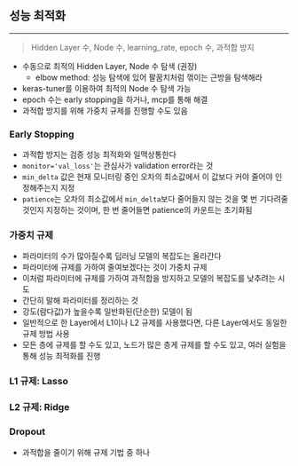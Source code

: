 ## 성능 최적화

---

> Hidden Layer 수, Node 수, learning_rate, epoch 수, 과적합 방지

- 수동으로 최적의 Hidden Layer, Node 수 탐색 (권장)
    - elbow method: 성능 탐색에 있어 팔꿈치처럼 꺾이는 근방을 탐색해라
- keras-tuner를 이용하여 최적의 Node 수 탐색 가능
- epoch 수는 early stopping을 하거나, mcp를 통해 해결
- 과적합 방지를 위해 가중치 규제를 진행할 수도 있음

### Early Stopping

- 과적합 방지는 검증 성능 최적화와 일맥상통한다
- `monitor='val_loss'`는 관심사가 validation error라는 것
- `min_delta` 값은 현재 모니터링 중인 오차의 최소값에서 이 값보다 커야 줄어야 인정해주는지 지정
- `patience`는 오차의 최소값에서 `min_delta`보다 줄어들지 않는 것을 몇 번 기다려줄 것인지 지정하는 것이며, 한 번 줄어들면 patience의 카운트는 초기화됨

### 가중치 규제

- 파라미터의 수가 많아질수록 딥러닝 모델의 복잡도는 올라간다
- 파라미터에 규제를 가하여 줄여보겠다는 것이 가중치 규제
- 이처럼 파라미터에 규제를 가하여 과적합을 방지하고 모델의 복잡도를 낮추려는 시도
- 간단히 말해 파라미터를 정리하는 것
- 강도(람다값)가 높을수록 일반화된(단순한) 모델이 됨
- 일반적으로 한 Layer에서 L1이나 L2 규제를 사용했다면, 다른 Layer에서도 동일한 규제 방법 사용
- 모든 층에 규제를 할 수도 있고, 노드가 많은 층게 규제를 할 수도 있고, 여러 실험을 통해 성능 최적화를 진행

### L1 규제: Lasso

### L2 규제: Ridge

### Dropout

- 과적합을 줄이기 위해 규제 기법 중 하나
